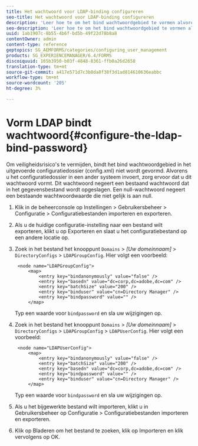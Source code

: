 ```yaml
---
title: Het wachtwoord voor LDAP-binding configureren
seo-title: Het wachtwoord voor LDAP-binding configureren
description: 'Leer hoe te om het bind wachtwoordgebied te vormen alvorens u het configuratiedossier in een ander systeem invoert. '
seo-description: 'Leer hoe te om het bind wachtwoordgebied te vormen alvorens u het configuratiedossier in een ander systeem invoert. '
uuid: 1ab1907c-8b55-4b6f-bd5b-49f22d78b8a8
contentOwner: admin
content-type: reference
geptopics: SG_AEMFORMS/categories/configuring_user_management
products: SG_EXPERIENCEMANAGER/6.4/FORMS
discoiquuid: 165b3950-b03f-4848-8361-ffb0a26d2658
translation-type: tm+mt
source-git-commit: a417e571d7c3b8da8f38f3d1ad814610636eabbc
workflow-type: tm+mt
source-wordcount: '205'
ht-degree: 3%

---
```



# Vorm LDAP bindt wachtwoord{#configure-the-ldap-bind-password}

Om veiligheidsrisico&#39;s te vermijden, bindt het bind wachtwoordgebied in het uitgevoerde configuratiedossier (config.xml) niet wordt gevormd. Alvorens u het configuratiedossier in een ander systeem invoert, zorg ervoor dat u dit wachtwoord vormt. Dit wachtwoord negeert een bestaand wachtwoord dat in het gegevensbestand wordt opgeslagen. Een null-wachtwoord negeert een bestaande wachtwoordwaarde die niet gelijk is aan null.

1. Klik in de beheerconsole op Instellingen > Gebruikersbeheer > Configuratie > Configuratiebestanden importeren en exporteren.
1. Als u de huidige configuratie-instelling naar een bestand wilt exporteren, klikt u op Exporteren en slaat u het configuratiebestand op een andere locatie op.
1. Zoek in het bestand het knooppunt `Domains` > *[Uw domeinnaam]* > `DirectoryConfigs` > `LDAPGroupConfig`. Hier volgt een voorbeeld:

   ```as3
    <node name="LDAPGroupConfig"> 
        <map> 
            <entry key="bindanonymously" value="false" />  
            <entry key="basedn" value="dc=corp,dc=adobe,dc=com" />  
            <entry key="batchSize" value="200" />  
            <entry key="binduser" value="cn=Directory Manager" />  
            <entry key="bindpassword" value="" /> 
        </map>
   ```

   Typ een waarde voor `bindpassword` en sla uw wijzigingen op.

1. Zoek in het bestand het knooppunt `Domains` > *[Uw domeinnaam]* > `DirectoryConfigs` > `LDAPGroupConfig` > `LDAPUserConfig`. Hier volgt een voorbeeld:

   ```as3
    <node name="LDAPUserConfig"> 
        <map> 
            <entry key="bindanonymously" value="false" />  
            <entry key="batchSize" value="200" />  
            <entry key="basedn" value="dc=corp,dc=adobe,dc=com" />  
            <entry key="bindpassword" value="" /> 
            <entry key="binduser" value="cn=Directory Manager" />  
        </map>
   ```

   Typ een waarde voor `bindpassword` en sla uw wijzigingen op.

1. Als u het bijgewerkte bestand wilt importeren, klikt u in Gebruikersbeheer op Configuratie > Configuratiebestanden importeren en exporteren.
1. Klik op Bladeren om het bestand te zoeken, klik op Importeren en klik vervolgens op OK.

